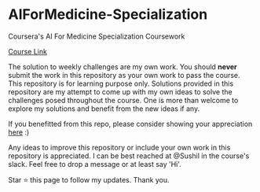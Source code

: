 # AIForMedicine-Specialization
Coursera's AI For Medicine Specialization Coursework

[Course Link](https://www.coursera.org/specializations/ai-for-medicine)

The solution to weekly challenges are my own work. You should **never** submit the work in this repository as your own work to pass the course. This repository is for learning purpose only. Solutions provided in this repository are my attempt to come up with my own ideas to solve the challenges posed throughout the course. One is more than welcome to explore my solutions and benefit from the new ideas if any.

If you benefitted from this repo, please consider showing your appreciation [here](https://www.buymeacoffee.com/ey0XpgZ) :)

Any ideas to improve this repository or include your own work in this repository is appreciated. I can be best reached at @Sushil in the course's slack. Feel free to drop a message or at least say 'Hi'.

Star ⭐ this page to follow my updates.
Thank you.

